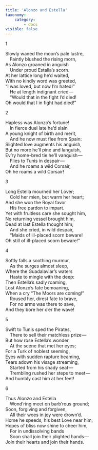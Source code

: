 ```yaml
---
title: 'Alonzo and Estella'
taxonomy:
    category:
        - docs
visible: false
---
```


1

Slowly waned the moon’s pale lustre,  
&emsp;Faintly blushed the rising morn,  
As Alonzo groaned in anguish  
&emsp;Under proud Estalla’s scorn.  
At her lattice long he’d waited,  
With no kindly word was greeted,  
“I was loved, but now I’m hated!”  
&emsp;He at length indignant cried —   
&emsp;“Would that in the fight I’d died!  
Oh would that I in fight had died!”

2

Hapless was Alonzo’s fortune!  
&emsp;In fierce duel late he’d slain  
A young knight of birth and merit,  
&emsp;And he now must flee from Spain:  
Slighted love augments his anguish,  
But no more he’ll pine and languish,  
Ev’ry home-bred tie he’ll vanquish —   
&emsp;Flies to Tunis in despair —   
&emsp;And he roams a wild Corsair,  
Oh he roams a wild Corsair!

3

Long Estella mourned her Lover;  
&emsp;Cold her mien, but warm her heart;  
And she won the Royal favor  
&emsp;His free pardon to impart.  
Yet with fruitless care she sought him,  
No returning vessel brought him,  
Dead at last Estella thought him;  
&emsp;And she cried, in wild despair,  
&emsp;“Maids of ill-placed scorn beware!  
Oh still of ill-placed scorn beware!”

4

Softly falls a soothing murmur,  
&emsp;As the surges almost sleep,  
Where the Guadalaviar’s waters  
&emsp;Haste to mingle with the deep:  
Then Estella’s sadly roaming,  
Lost Alonzo’s fate bemoaning,  
When a cry “The Moors are coming!”  
&emsp;Roused her, direst fate to brave,  
&emsp;For no arms was there to save,  
And they bore her o’er the wave!

5

Swift to Tunis sped the Pirates,  
&emsp;There to sell their matchless prize —   
But how rose Estella’s wonder  
&emsp;At the scene that met her eyes;  
For a Turk of noblest seeming,  
Eyes with sudden rapture beaming,  
Tears adown his visage streaming,  
&emsp;Started from his shady seat —   
&emsp;Trembling rushed her steps to meet —   
And humbly cast him at her feet!

6

Thus Alonzo and Estella  
&emsp;Wond’ring meet on barb’rous ground;  
Soon, forgiving and forgiven,  
&emsp;All their woes in joy were drown’d.  
Home he speeds, his best Love near him;  
Hopes of bliss now shine to cheer him,  
&emsp;For in undissolving bands  
&emsp;Soon shall join their plighted hands —   
Join their hearts and join their hands.  